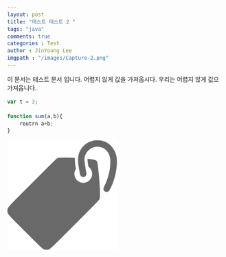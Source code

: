 ```yaml
---
layout: post
title: "테스트 테스트 2 "
tags: "java"
comments: true
categories : Test
author : JinYoung Lee
imgpath : "/images/Capture-2.png"
---
```

이 문서는 테스트 문서 입니다. 어렵지 않게 값을 가져옵시다. 우리는 어렵지 않게 값으 가져옵니다. 
```javascript
var t = 3;

function sum(a,b){
    reutrn a+b;
}
```
![img](/images/tag-256.png)